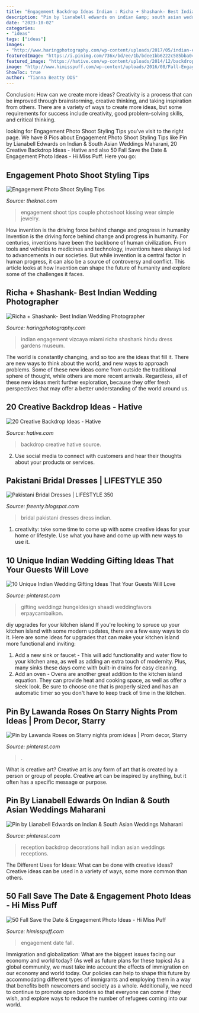 ```yaml
---
title: "Engagement Backdrop Ideas Indian : Richa + Shashank- Best Indian Wedding Photographer"
description: "Pin by lianabell edwards on indian &amp; south asian weddings maharani"
date: "2023-10-02"
categories:
- "ideas"
tags: ["ideas"]
images:
- "http://www.haringphotography.com/wp-content/uploads/2017/05/indian-engagement-photos-vizcaya-miami.jpg"
featuredImage: "https://i.pinimg.com/736x/bd/ee/1b/bdee1bb6222c585bba049d74a41538c6.jpg"
featured_image: "https://hative.com/wp-content/uploads/2014/12/backdrop-ideas/13-creative-backdrop-ideas.jpg"
image: "http://www.himisspuff.com/wp-content/uploads/2016/08/Fall-Engagement-Photo-Save-The-Date-Ideas-3.jpg"
ShowToc: true
author: "Tianna Beatty DDS"
---
```



Conclusion: How can we create more ideas?
Creativity is a process that can be improved through brainstorming, creative thinking, and taking inspiration from others. There are a variety of ways to create more ideas, but some requirements for success include creativity, good problem-solving skills, and critical thinking.

	

		
looking for Engagement Photo Shoot Styling Tips you've visit to the right page. We have 8 Pics about Engagement Photo Shoot Styling Tips like Pin by Lianabell Edwards on Indian &amp; South Asian Weddings Maharani, 20 Creative Backdrop Ideas - Hative and also 50 Fall Save the Date &amp; Engagement Photo Ideas - Hi Miss Puff. Here you go:
		
    
## Engagement Photo Shoot Styling Tips

<img loading=lazy src="https://media-api.xogrp.com/images/48836363-a513-49d0-b124-ed078afa07a9~rs_768.h" onerror="this.onerror=null;this.src='https://tse1.mm.bing.net/th?id=OIP.MIQWLEkBIjrpLJl9ndKaWAHaJ4&amp;pid=15.1';" alt="Engagement Photo Shoot Styling Tips">

_Source: theknot.com_

>engagement shoot tips couple photoshoot kissing wear simple jewelry. 

	

How invention is the driving force behind change and progress in humanity
Invention is the driving force behind change and progress in humanity. For centuries, inventions have been the backbone of human civilization. From tools and vehicles to medicines and technology, inventions have always led to advancements in our societies. But while invention is a central factor in human progress, it can also be a source of controversy and conflict. This article looks at how Invention can shape the future of humanity and explore some of the challenges it faces.

    
## Richa + Shashank- Best Indian Wedding Photographer

<img loading=lazy src="http://www.haringphotography.com/wp-content/uploads/2017/05/indian-engagement-photos-vizcaya-miami.jpg" onerror="this.onerror=null;this.src='https://tse4.mm.bing.net/th?id=OIP.PXr22w6hSw-9O2gDdEBD_QHaE8&amp;pid=15.1';" alt="Richa + Shashank- Best Indian Wedding Photographer">

_Source: haringphotography.com_

>indian engagement vizcaya miami richa shashank hindu dress gardens museum. 

	

The world is constantly changing, and so too are the ideas that fill it. There are new ways to think about the world, and new ways to approach problems. Some of these new ideas come from outside the traditional sphere of thought, while others are more recent arrivals. Regardless, all of these new ideas merit further exploration, because they offer fresh perspectives that may offer a better understanding of the world around us.

    
## 20 Creative Backdrop Ideas - Hative

<img loading=lazy src="https://hative.com/wp-content/uploads/2014/12/backdrop-ideas/13-creative-backdrop-ideas.jpg" onerror="this.onerror=null;this.src='https://tse4.mm.bing.net/th?id=OIP.30TQtWJv_dQS9QMxjyZyHQHaLH&amp;pid=15.1';" alt="20 Creative Backdrop Ideas - Hative">

_Source: hative.com_

>backdrop creative hative source. 

	

2. Use social media to connect with customers and hear their thoughts about your products or services.

    
## Pakistani Bridal Dresses | LIFESTYLE 350

<img loading=lazy src="http://4.bp.blogspot.com/-Pq5GKFwZ6mo/VCrwxx0hITI/AAAAAAAAJV8/C3-uVy_pBM0/s1600/Pakistan-and-Indian-Bridal-wedding-dress-collection-2013-10.png" onerror="this.onerror=null;this.src='https://tse3.mm.bing.net/th?id=OIP.jQwEFBp498loCaWV6a8p7wHaLl&amp;pid=15.1';" alt="Pakistani Bridal Dresses | LIFESTYLE 350">

_Source: freenty.blogspot.com_

>bridal pakistani dresses dress indian. 

	

1. creativity: take some time to come up with some creative ideas for your home or lifestyle. Use what you have and come up with new ways to use it.

    
## 10 Unique Indian Wedding Gifting Ideas That Your Guests Will Love

<img loading=lazy src="https://i.pinimg.com/736x/75/b6/89/75b689f6ad09b2cf4e4d3254384bcf16.jpg" onerror="this.onerror=null;this.src='https://tse3.mm.bing.net/th?id=OIP.mUlyvnnOtx_devWK-2fPhgHaLH&amp;pid=15.1';" alt="10 Unique Indian Wedding Gifting Ideas That Your Guests Will Love">

_Source: pinterest.com_

>gifting weddingz hungeldesign shaadi weddingfavors erpaycambalkon. 

	

diy upgrades for your kitchen island
If you're looking to spruce up your kitchen island with some modern updates, there are a few easy ways to do it. Here are some ideas for upgrades that can make your kitchen island more functional and inviting: 
1. Add a new sink or faucet - This will add functionality and water flow to your kitchen area, as well as adding an extra touch of modernity. Plus, many sinks these days come with built-in drains for easy cleaning. 
2. Add an oven - Ovens are another great addition to the kitchen island equation. They can provide heat and cooking space, as well as offer a sleek look. Be sure to choose one that is properly sized and has an automatic timer so you don't have to keep track of time in the kitchen. 

    
## Pin By Lawanda Roses On Starry Nights Prom Ideas | Prom Decor, Starry

<img loading=lazy src="https://i.pinimg.com/736x/bd/ee/1b/bdee1bb6222c585bba049d74a41538c6.jpg" onerror="this.onerror=null;this.src='https://tse3.mm.bing.net/th?id=OIP.S45yXj6pZKr7SAmlW2MGhQHaJ3&amp;pid=15.1';" alt="Pin by Lawanda Roses on Starry nights prom ideas | Prom decor, Starry">

_Source: pinterest.com_

>. 

	

What is creative art?
Creative art is any form of art that is created by a person or group of people. Creative art can be inspired by anything, but it often has a specific message or purpose.

    
## Pin By Lianabell Edwards On Indian &amp; South Asian Weddings Maharani

<img loading=lazy src="https://i.pinimg.com/736x/04/fc/b5/04fcb53dd6c8a1a88c2120f63630c979.jpg" onerror="this.onerror=null;this.src='https://tse1.mm.bing.net/th?id=OIP.6P0LZb6Nqah3bg3ZFkLb7AHaE8&amp;pid=15.1';" alt="Pin by Lianabell Edwards on Indian &amp; South Asian Weddings Maharani">

_Source: pinterest.com_

>reception backdrop decorations hall indian asian weddings receptions. 

	

The Different Uses for Ideas: What can be done with creative ideas?
Creative ideas can be used in a variety of ways, some more common than others.

    
## 50 Fall Save The Date &amp; Engagement Photo Ideas - Hi Miss Puff

<img loading=lazy src="http://www.himisspuff.com/wp-content/uploads/2016/08/Fall-Engagement-Photo-Save-The-Date-Ideas-3.jpg" onerror="this.onerror=null;this.src='https://tse1.mm.bing.net/th?id=OIP.LqJHCdDDo5TKXQiUzbwlugHaLH&amp;pid=15.1';" alt="50 Fall Save the Date &amp; Engagement Photo Ideas - Hi Miss Puff">

_Source: himisspuff.com_

>engagement date fall. 

	

Immigration and globalization: What are the biggest issues facing our economy and world today? (As well as future plans for these topics)
As a global community, we must take into account the effects of immigration on our economy and world today. Our policies can help to shape this future by accommodating different types of immigrants and employing them in a way that benefits both newcomers and society as a whole. Additionally, we need to continue to promote open borders so that everyone can come if they wish, and explore ways to reduce the number of refugees coming into our world.


